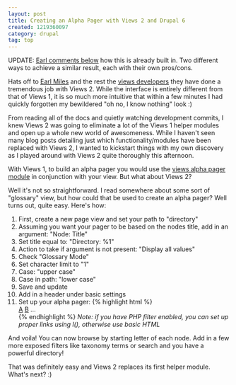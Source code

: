 ```yaml
--- 
layout: post
title: Creating an Alpha Pager with Views 2 and Drupal 6
created: 1219360097
category: drupal
tag: top
---
```

<div class="alert alert-error">UPDATE: <a href="http://tedserbinski.com/drupal/creating-an-alpha-pager-with-views-2-and-drupal-6/">Earl comments below</a> how this is already built in. Two different ways to achieve a similar result, each with their own pros/cons.</div>

Hats off to <a href="http://www.angrydonuts.com/">Earl Miles</a> and the rest the <a href="http://groups.drupal.org/views-developers">views developers</a> they have done a tremendous job with Views 2. While the interface is entirely different from that of Views 1, it is so much more intuitive that within a few minutes I had quickly forgotten my bewildered "oh no, I know nothing" look :)

From reading all of the docs and quietly watching development commits, I knew Views 2 was going to eliminate a lot of the Views 1 helper modules and open up a whole new world of awesomeness. While I haven't seen many blog posts detailing just which functionality/modules have been replaced with Views 2, I wanted to kickstart things with my own discovery as I played around with Views 2 quite thoroughly this afternoon.

With Views 1, to build an alpha pager you would use the <a href="http://drupal.org/project/views_alpha_pager">views alpha pager module</a> in conjunction with your view. But what about Views 2?

Well it's not so straightforward. I read somewhere about some sort of "glossary" view, but how could that be used to create an alpha pager? Well turns out, quite easy. Here's how:

<ol>
<li>First, create a new page view and set your path to "directory"</li>
<li>Assuming you want your pager to be based on the nodes title, add in an argument: "Node: Title"</li>
<li>Set title equal to: "Directory: %1"</li>
<li>Action to take if argument is not present: "Display all values"</li>
<li>Check "Glossary Mode"</li>
<li>Set character limit to "1"</li>
<li>Case: "upper case"</li>
<li>Case in path: "lower case"</li>
<li>Save and update</li>
<li>Add in a header under basic settings</li>
<li>Set up your alpha pager:
{% highlight html %}
<div class="alpha-pager">
  <a class="alpha-page" href="/directory/a">A</a>
  <a class="alpha-page" href="/directory/b">B</a>
   ... 
</div>
{% endhighlight %}
<em>Note: if you have PHP filter enabled, you can set up proper links using l(), otherwise use basic HTML</em>
</li>
</ol>

And voila! You can now browse by starting letter of each node. Add in a few more exposed filters like taxonomy terms or search and you have a powerful directory!

That was definitely easy and Views 2 replaces its first helper module. What's next? :)
